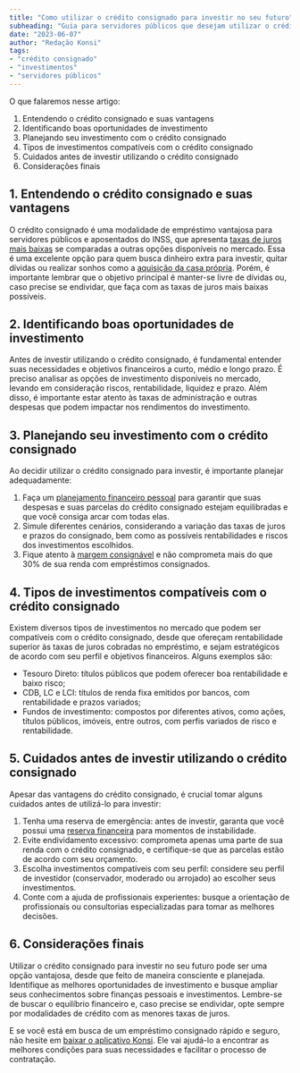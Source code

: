 ```yaml
---
title: "Como utilizar o crédito consignado para investir no seu futuro"
subheading: "Guia para servidores públicos que desejam utilizar o crédito consignado para investimentos e aumento de patrimônio"
date: "2023-06-07"
author: "Redação Konsi"
tags:
- "crédito consignado"
- "investimentos"
- "servidores públicos"
---
```


O que falaremos nesse artigo:

1. Entendendo o crédito consignado e suas vantagens
2. Identificando boas oportunidades de investimento
3. Planejando seu investimento com o crédito consignado
4. Tipos de investimentos compatíveis com o crédito consignado
5. Cuidados antes de investir utilizando o crédito consignado
6. Considerações finais

## 1. Entendendo o crédito consignado e suas vantagens

O crédito consignado é uma modalidade de empréstimo vantajosa para servidores públicos e aposentados do INSS, que apresenta [taxas de juros mais baixas](/7-dicas-para-conseguir-a-menor-taxa-de-juros-no-consignado.md) se comparadas a outras opções disponíveis no mercado. Essa é uma excelente opção para quem busca dinheiro extra para investir, quitar dívidas ou realizar sonhos como a [aquisição da casa própria](/crdito-consignado-saiba-como-torn-lo-uma-aliada-na-conquista-do-sonho-da-casa-prpria.md). Porém, é importante lembrar que o objetivo principal é manter-se livre de dívidas ou, caso precise se endividar, que faça com as taxas de juros mais baixas possíveis. 

## 2. Identificando boas oportunidades de investimento

Antes de investir utilizando o crédito consignado, é fundamental entender suas necessidades e objetivos financeiros a curto, médio e longo prazo. É preciso analisar as opções de investimento disponíveis no mercado, levando em consideração riscos, rentabilidade, liquidez e prazo. Além disso, é importante estar atento às taxas de administração e outras despesas que podem impactar nos rendimentos do investimento.

## 3. Planejando seu investimento com o crédito consignado

Ao decidir utilizar o crédito consignado para investir, é importante planejar adequadamente: 

1. Faça um [planejamento financeiro pessoal](/como-criar-e-seguir-um-oramento-financeiro-pessoal-para-servidores-pblicos.md) para garantir que suas despesas e suas parcelas do crédito consignado estejam equilibradas e que você consiga arcar com todas elas.
2. Simule diferentes cenários, considerando a variação das taxas de juros e prazos do consignado, bem como as possíveis rentabilidades e riscos dos investimentos escolhidos.
3. Fique atento à [margem consignável](/entendendo-a-margem-consignvel-como-planejar-seu-crdito-consignado.md) e não comprometa mais do que 30% de sua renda com empréstimos consignados.

## 4. Tipos de investimentos compatíveis com o crédito consignado

Existem diversos tipos de investimentos no mercado que podem ser compatíveis com o crédito consignado, desde que ofereçam rentabilidade superior às taxas de juros cobradas no empréstimo, e sejam estratégicos de acordo com seu perfil e objetivos financeiros. Alguns exemplos são: 

- Tesouro Direto: títulos públicos que podem oferecer boa rentabilidade e baixo risco;
- CDB, LC e LCI: títulos de renda fixa emitidos por bancos, com rentabilidade e prazos variados;
- Fundos de investimento: compostos por diferentes ativos, como ações, títulos públicos, imóveis, entre outros, com perfis variados de risco e rentabilidade.

## 5. Cuidados antes de investir utilizando o crédito consignado

Apesar das vantagens do crédito consignado, é crucial tomar alguns cuidados antes de utilizá-lo para investir:

1. Tenha uma reserva de emergência: antes de investir, garanta que você possui uma [reserva financeira](/a-importncia-da-reserva-de-emergncia-e-como-constru-la-com-inteligncia-financeira.md) para momentos de instabilidade.
2. Evite endividamento excessivo: comprometa apenas uma parte de sua renda com o crédito consignado, e certifique-se que as parcelas estão de acordo com seu orçamento.
3. Escolha investimentos compatíveis com seu perfil: considere seu perfil de investidor (conservador, moderado ou arrojado) ao escolher seus investimentos.
4. Conte com a ajuda de profissionais experientes: busque a orientação de profissionais ou consultorias especializadas para tomar as melhores decisões.

## 6. Considerações finais

Utilizar o crédito consignado para investir no seu futuro pode ser uma opção vantajosa, desde que feito de maneira consciente e planejada. Identifique as melhores oportunidades de investimento e busque ampliar seus conhecimentos sobre finanças pessoais e investimentos. Lembre-se de buscar o equilíbrio financeiro e, caso precise se endividar, opte sempre por modalidades de crédito com as menores taxas de juros.

E se você está em busca de um empréstimo consignado rápido e seguro, não hesite em [baixar o aplicativo Konsi](/download-app-konsi.md). Ele vai ajudá-lo a encontrar as melhores condições para suas necessidades e facilitar o processo de contratação.